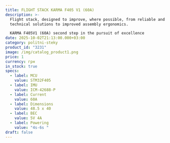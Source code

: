 ```yaml
---
title: FLIGHT STACK KARMA F405 V1 (60A)
description: >-
  Flight stack, designed to improve, where possible, from reliable and effective
  technical solutions to improved assembly ergonomics.

  KARMA F405V1 (60A) second step in the pursuit of excellence
date: 2025-10-02T21:13:00.000+03:00
category: politni-steky
product_id: "3231"
image: /img/catalog_product1.png
price: 1
currency: грн
in_stock: true
specs:
  - label: MCU
    value: STM32F405
  - label: IMU
    value: ICM-42688-P
  - label: Current
    value: 60А
  - label: Dimensions
    value: 48.5 х 40
  - label: BEC
    value: 5V 4A
  - label: Powering
    value: "4s-6s "
draft: false
---
```

   

